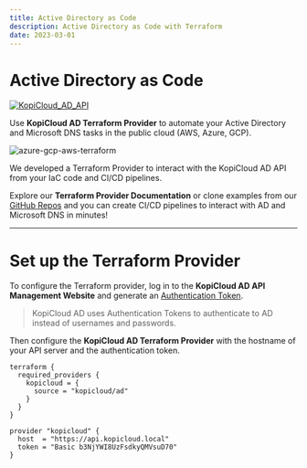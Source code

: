 ```yaml
---
title: Active Directory as Code
description: Active Directory as Code with Terraform
date: 2023-03-01
---
```


# Active Directory as Code
[![KopiCloud_AD_API](https://img.shields.io/badge/kopiCloud_ad-v1.0+-blueviolet.svg)](https://www.kopicloud-ad-api.com)

Use **KopiCloud AD Terraform Provider** to automate your Active Directory and Microsoft DNS tasks in the public cloud (AWS, Azure, GCP).

![azure-gcp-aws-terraform](https://help.kopicloud-ad-api.com/assets/docs/logos-azure-gcp-aws-terraform.png "Active Directory as Code with Terraform")

We developed a Terraform Provider to interact with the KopiCloud AD API from your IaC code and CI/CD pipelines.

Explore our **Terraform Provider Documentation** or clone examples from our [GitHub Repos](https://github.com/orgs/KopiCloud-AD-API/repositories) and you can create CI/CD pipelines to interact with AD and Microsoft DNS in minutes!

----

# Set up the Terraform Provider

To configure the Terraform provider, log in to the **KopiCloud AD API Management Website** and generate an [Authentication Token](../authentication/token-authentication.md).

 > KopiCloud AD uses Authentication Tokens to authenticate to AD instead of usernames and passwords.

Then configure the **KopiCloud AD Terraform Provider** with the hostname of your API server and the authentication token.

```
terraform {
  required_providers {
    kopicloud = {
      source = "kopicloud/ad"
    }
  }
}

provider "kopicloud" {
  host  = "https://api.kopicloud.local"
  token = "Basic b3NjYWI8UzFsdkyQMVsuD70"
}
```






